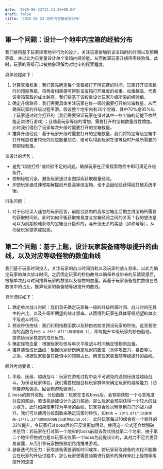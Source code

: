 ```yaml
---
date: '2025-06-23T22:23:20+08:00'
draft: false
title: '2025 06 23 地牢内宝箱经验分布'
---
```


## 第一个问题：设计一个地牢内宝箱的经验分布

我们使用基于玩家探索地牢行为的设计。关注玩家接触到该宝箱时的时间以及预期等级，并以此为自变量设计单个宝箱内经验量。从而推算玩家升级所需经验值。此时，玩家的等级可以被抽象理解为对地牢的探索程度。

具体流程如下：
1. 计算宝箱权重：我们首先确定每个宝箱被打开所花费的时间，玩家打开该宝箱时的预期等级，将两者相乘便可得到该宝箱打开难度的权重。权重越高，代表该宝箱获取的成本越高。我们将基于该权重设计玩家升级所需的经验值。
2. 确定升级路径：我们需要具体关注玩家在每一级时需要打开的宝箱数量，从而确保玩家的升级过程平滑。假设整个地牢内有30个宝箱，其中70%是95%以上玩家通过时会打开的（我们需要保证玩家在错过其中一些宝箱的前提下依然能正常进行游戏）；且随着玩家等级的增加，需要打开的宝箱数量线性增加。此时我们得到了玩家每次升级时需要打开的宝箱数量。
3. 推算升级经验：基于玩家升级时需要打开的宝箱数量，我们将特定等级宝箱中打开难度权重较低的对应数量加总，便可以得到玩家在该等级时升级所需要的预期经验值。

该设计的优势：
- 避免“越级打怪”或经验不足的问题，确保玩家在正常探索路径中即可满足升级条件。
- 控制经验冗余，避免玩家通过全图探索获取超量经验。
- 即使玩家通过非预期解提前开启高等级宝箱，也不会因经验获得而打破系统平衡。

衍生问题：
1. 对于已经深入迷宫的玩家而言，前期岔路内的高级宝箱比后期主线宝箱所需要的获取时间长，此时如何平衡获取难易度与宝箱经验之间的关系？我的想法是可以为前期较难获取的宝箱设计额外的，与升级无关的奖励（如称号等），从而给玩家提供成就感。

## 第二个问题：基于上题，设计玩家装备随等级提升的曲线，以及对应等级怪物的数值曲线

我们基于玩家时间投入，关注玩家的战斗时间消耗以及玩家的战斗频率，以此为确定玩家的单次战斗时间。之后固定玩家的秒伤曲线以确保养成带来的反馈观感后，根据单次战斗时间推算玩家的数值以及怪物的血量。再基于玩家装备提供数值在总数值中的占比，推算玩家的装备随等级提升的曲线。

具体流程如下：
1. 确定单次战斗时间：我们首先确定玩家每一级的升级所需时间、战斗时间在其中的占比、以及升级所期望的战斗频率。从而得到玩家在具体等级期望的单次平级战斗时间。
2. 预设秒伤曲线：我们利用指数函数以及秒伤初始值预设玩家的秒伤。这里我使用的函数为`秒伤 = 20*1.071^(玩家等级-1)`，即每提升10级玩家的秒伤翻倍，提供给玩家稳定的成长反馈。
3. 确定怪物血量：根据玩家秒伤与单次平级战斗时间确定怪物的血量。
4. 推算装备成长曲线：根据玩家秒伤确定玩家的数值（具体攻击力、暴击等）。之后，根据玩家装备在数值中的预期占比，确定玩家装备随等级提升的曲线。

额外考虑要素：
1. 平级、压级、越级战斗：玩家在游戏过程中会不可避免的遇到压级或越级战斗。为保证玩家体验，我们需要根据目标玩家群体来确定玩家的越级能力（动作类游戏偏高，回合制游戏偏低）。
2. boss的额外奖励、分段函数：玩家在击败boss后，会预期获取一个与其难度对应的奖励，若该奖励被设计为战力奖励，那么玩家会预期获得一个较大的战力提升。此时如果使用较为平滑的曲线，玩家将会难以察觉到自己的战力提升。我们可以使用分段函数来确定玩家的秒伤，如`秒伤 = 20*1.071^(玩家等级-1)*(1.33^ROUNDDOWN(玩家等级/10,0))`，此时玩家每过10级会有一个额外的33%提升，令玩家打过boss后的正反馈更加明显。使用这一公式还会增强破序惩罚：若玩家在打过第一个地牢的boss前就去尝试挑战第二个地牢，由于第二个地牢怪物战力是以玩家击败第一个boss为前提设计的，其战力不足会更容易暴露，从而引导玩家按照预期路线推进游戏。
3. 装备迭代的压力：获取装备需要消耗时间成本，若玩家获取装备的流程不能耦合在玩家的升级过程中，那么玩家便需要频繁进行额外的操作来赶上怪物等级提升的速度